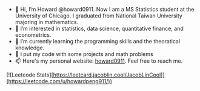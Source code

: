 - 👋 Hi, I’m Howard @howard0911. Now I am a MS Statistics student at the University of Chicago. I graduated from National Taiwan University majoring in mathematics.
- 👀 I’m interested in statistics, data science, quantitative finance, and econometrics.
- 🌱 I’m currently learning the programming skills and the theoratical knowledge. 
- 💞️ I put my code with some projects and math problems
- 📫 Here's my personal website: <a href="https://howard0911.github.io">howard0911</a>. Feel free to reach me.

[![Leetcode Stats][https://leetcard.jacoblin.cool/JacobLinCool]](https://leetcode.com/u/howardpeng911/))

<!---
howard0911/howard0911 is a ✨ special ✨ repository because its `README.md` (this file) appears on your GitHub profile.
You can click the Preview link to take a look at your changes.
--->
